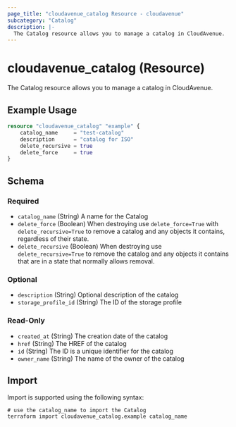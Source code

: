 ```yaml
---
page_title: "cloudavenue_catalog Resource - cloudavenue"
subcategory: "Catalog"
description: |-
  The Catalog resource allows you to manage a catalog in CloudAvenue.
---
```


# cloudavenue_catalog (Resource)

The Catalog resource allows you to manage a catalog in CloudAvenue.

## Example Usage

```terraform
resource "cloudavenue_catalog" "example" {
	catalog_name     = "test-catalog"
	description      = "catalog for ISO"
	delete_recursive = true
	delete_force     = true
}
```

<!-- schema generated by tfplugindocs -->
## Schema

### Required

- `catalog_name` (String) A name for the Catalog
- `delete_force` (Boolean) When destroying use `delete_force=True` with `delete_recursive=True` to remove a catalog and any objects it contains, regardless of their state.
- `delete_recursive` (Boolean) When destroying use `delete_recursive=True` to remove the catalog and any objects it contains that are in a state that normally allows removal.

### Optional

- `description` (String) Optional description of the catalog
- `storage_profile_id` (String) The ID of the storage profile

### Read-Only

- `created_at` (String) The creation date of the catalog
- `href` (String) The HREF of the catalog
- `id` (String) The ID is a unique identifier for the catalog
- `owner_name` (String) The name of the owner of the catalog

## Import

Import is supported using the following syntax:
```shell
# use the catalog_name to import the Catalog
terraform import cloudavenue_catalog.example catalog_name
```